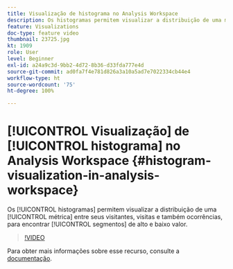 ```yaml
---
title: Visualização de histograma no Analysis Workspace
description: Os histogramas permitem visualizar a distribuição de uma métrica entre seus visitantes, visitas e também ocorrências, para encontrar segmentos de alto e baixo valor.
feature: Visualizations
doc-type: feature video
thumbnail: 23725.jpg
kt: 1909
role: User
level: Beginner
exl-id: a24a9c3d-9bb2-4d72-8b36-d33fda777e4d
source-git-commit: ad0fa7f4e781d826a3a10a5ad7e7022334cb44e4
workflow-type: ht
source-wordcount: '75'
ht-degree: 100%

---
```


# [!UICONTROL Visualização] de [!UICONTROL histograma] no Analysis Workspace {#histogram-visualization-in-analysis-workspace}

Os [!UICONTROL histogramas] permitem visualizar a distribuição de uma [!UICONTROL métrica] entre seus visitantes, visitas e também ocorrências, para encontrar [!UICONTROL segmentos] de alto e baixo valor.

>[!VIDEO](https://video.tv.adobe.com/v/23725/?quality=12)

Para obter mais informações sobre esse recurso, consulte a [documentação](https://experienceleague.adobe.com/docs/analytics/analyze/analysis-workspace/visualizations/histogram.html?lang=pt-BR).
